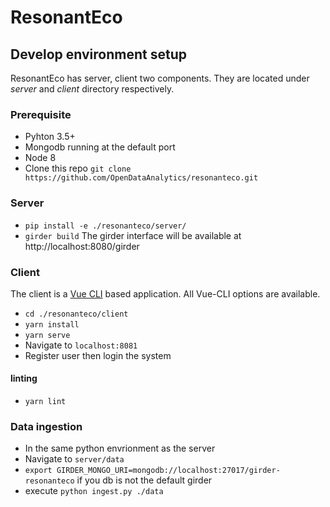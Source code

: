 # ResonantEco

## Develop environment setup

ResonantEco has server, client two components. They are located under *server* and *client* directory respectively.

### Prerequisite
* Pyhton 3.5+
* Mongodb running at the default port
* Node 8
* Clone this repo `git clone https://github.com/OpenDataAnalytics/resonanteco.git`

### Server

* `pip install -e ./resonanteco/server/`
* `girder build`
The girder interface will be available at http://localhost:8080/girder

### Client
The client is a [Vue CLI](https://cli.vuejs.org/) based application. All Vue-CLI options are available. 

* `cd ./resonanteco/client`
* `yarn install`
* `yarn serve`
* Navigate to `localhost:8081`
* Register user then login the system

#### linting
* `yarn lint`

### Data ingestion
* In the same python envrionment as the server
* Navigate to `server/data`
* `export GIRDER_MONGO_URI=mongodb://localhost:27017/girder-resonanteco` if you db is not the default girder
* execute `python ingest.py ./data`
